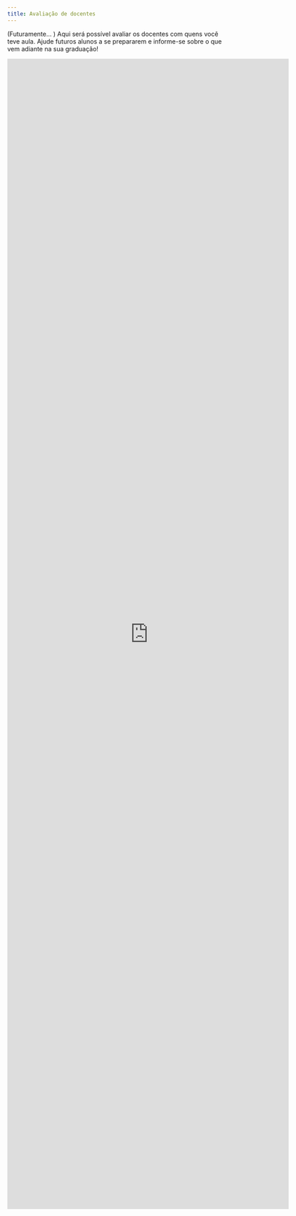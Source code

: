 ```yaml
---
title: Avaliação de docentes
---
```


(Futuramente... ) Aqui será possível avaliar os docentes com quens você teve aula. Ajude futuros alunos a se prepararem e informe-se sobre o que vem adiante na sua graduação!

<iframe src="https://docs.google.com/forms/d/e/1FAIpQLSdmnffj83VkBhuJdx_-tWvPB6qn44m1o3ZQykw_ajQg0FGcTQ/viewform?embedded=true" width="640" height="2617" frameborder="0" marginheight="0" marginwidth="0">Carregando…</iframe>